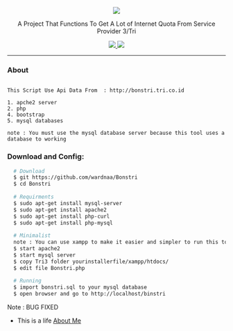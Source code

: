 <p align="center">
  <img src="https://img.ponselgue.com/2018/10/BONSTRIASLI-1.png">
  <p align="center">A Project That Functions To Get A Lot of 
Internet Quota From Service Provider 3/Tri  </p>

  <p align="center">
    <a href="https://twitter.com/AWardanaaa">
      <img src="https://img.shields.io/twitter/url?url=https%3A%2F%2Ftwitter.com%2FAWardanaaa">
    </a>
    <a href="https://github.com/wardnaa/InfCorn">
      <img src="https://img.shields.io/badge/version-1.0-blue.svg">
    </a>
  </p>
</p>

---


### About
```

This Script Use Api Data From  : http://bonstri.tri.co.id

1. apche2 server
2. php
4. bootstrap
5. mysql databases

note : You must use the mysql database server because this tool uses a database to working
```

### Download and Config:
```bash
  # Download
  $ git https://github.com/wardnaa/Bonstri
  $ cd Bonstri
    
  # Requirments
  $ sudo apt-get install mysql-server
  $ sudo apt-get install apache2
  $ sudo apt-get install php-curl
  $ sudo apt-get install php-mysql
  
  # Minimalist
  note : You can use xampp to make it easier and simpler to run this tool
  $ start apache2 
  $ start mysql server
  $ copy Tri3 folder yourinstallerfile/xampp/htdocs/
  $ edit file Bonstri.php
  
  # Running
  $ import bonstri.sql to your mysql database
  $ open browser and go to http://localhost/binstri

```

Note : BUG FIXED
- This is a life [About Me](https://www.instagram.com/wardnaa.a)
